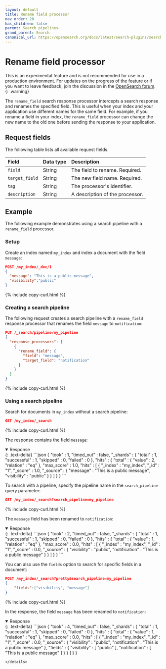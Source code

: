 ```yaml
---
layout: default
title: Rename field processor
nav_order: 20
has_children: false
parent: Search pipelines
grand_parent: Search
canonical_url: https://opensearch.org/docs/latest/search-plugins/search-pipelines/rename-field-processor/
---
```


# Rename field processor

This is an experimental feature and is not recommended for use in a production environment. For updates on the progress of the feature or if you want to leave feedback, join the discussion in the [OpenSearch forum](https://forum.opensearch.org/t/rfc-search-pipelines/12099).    
{: .warning}

The `rename_field` search response processor intercepts a search response and renames the specified field. This is useful when your index and your application use different names for the same field. For example, if you rename a field in your index, the `rename_field` processor can change the new name to the old one before sending the response to your application.

## Request fields

The following table lists all available request fields.

Field | Data type | Description
:--- | :--- | :---
`field` | String | The field to rename. Required.
`target_field` | String | The new field name. Required.
`tag` | String | The processor's identifier. 
`description` | String | A description of the processor. 

## Example 

The following example demonstrates using a search pipeline with a `rename_field` processor.

### Setup

Create an index named `my_index` and index a document with the field `message`:

```json
POST /my_index/_doc/1
{
  "message": "This is a public message", 
  "visibility":"public"
}
```
{% include copy-curl.html %}

### Creating a search pipeline 

The following request creates a search pipeline with a `rename_field` response processor that renames the field `message` to `notification`:

```json
PUT /_search/pipeline/my_pipeline
{
  "response_processors": [
    {
      "rename_field": {
        "field": "message",
        "target_field": "notification"
      }
    }
  ]
}
```
{% include copy-curl.html %}

### Using a search pipeline

Search for documents in `my_index` without a search pipeline:

```json
GET /my_index/_search
```
{% include copy-curl.html %}

The response contains the field `message`:

<details open markdown="block">
  <summary>
    Response
  </summary>
  {: .text-delta}
```json
{
  "took" : 1,
  "timed_out" : false,
  "_shards" : {
    "total" : 1,
    "successful" : 1,
    "skipped" : 0,
    "failed" : 0
  },
  "hits" : {
    "total" : {
      "value" : 2,
      "relation" : "eq"
    },
    "max_score" : 1.0,
    "hits" : [
      {
        "_index" : "my_index",
        "_id" : "1",
        "_score" : 1.0,
        "_source" : {
          "message" : "This is a public message",
          "visibility" : "public"
        }
      }
    ]
  }
}
```
</details>

To search with a pipeline, specify the pipeline name in the `search_pipeline` query parameter:

```json
GET /my_index/_search?search_pipeline=my_pipeline
```
{% include copy-curl.html %}

The `message` field has been renamed to `notification`:

<details open markdown="block">
  <summary>
    Response
  </summary>
  {: .text-delta}
```json
{
  "took" : 2,
  "timed_out" : false,
  "_shards" : {
    "total" : 1,
    "successful" : 1,
    "skipped" : 0,
    "failed" : 0
  },
  "hits" : {
    "total" : {
      "value" : 1,
      "relation" : "eq"
    },
    "max_score" : 0.0,
    "hits" : [
      {
        "_index" : "my_index",
        "_id" : "1",
        "_score" : 0.0,
        "_source" : {
          "visibility" : "public",
          "notification" : "This is a public message"
        }
      }
    ]
  }
}
```
</details>

You can also use the `fields` option to search for specific fields in a document:

```json
POST /my_index/_search?pretty&search_pipeline=my_pipeline
{
    "fields":["visibility", "message"]
}
``` 
{% include copy-curl.html %}

In the response, the field `message` has been renamed to `notification`:

<details open markdown="block">
  <summary>
    Response
  </summary>
  {: .text-delta}
```json
{
  "took" : 4,
  "timed_out" : false,
  "_shards" : {
    "total" : 1,
    "successful" : 1,
    "skipped" : 0,
    "failed" : 0
  },
  "hits" : {
    "total" : {
      "value" : 1,
      "relation" : "eq"
    },
    "max_score" : 0.0,
    "hits" : [
      {
        "_index" : "my_index",
        "_id" : "1",
        "_score" : 0.0,
        "_source" : {
          "visibility" : "public",
          "notification" : "This is a public message"
        },
        "fields" : {
          "visibility" : [
            "public"
          ],
          "notification" : [
            "This is a public message"
          ]
        }
      }
    ]
  }
}

```
</details>